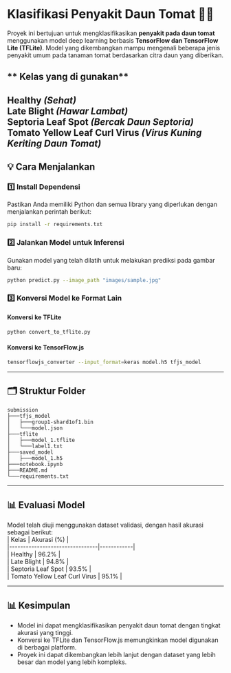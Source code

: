 # **Klasifikasi Penyakit Daun Tomat 🍅🌿**  

Proyek ini bertujuan untuk mengklasifikasikan **penyakit pada daun tomat** menggunakan model deep learning berbasis **TensorFlow dan TensorFlow Lite (TFLite)**. Model yang dikembangkan mampu mengenali beberapa jenis penyakit umum pada tanaman tomat berdasarkan citra daun yang diberikan.  

## ** Kelas yang di gunakan**  
 **Healthy** *(Sehat)*  
 **Late Blight** *(Hawar Lambat)*  
 **Septoria Leaf Spot** *(Bercak Daun Septoria)*  
 **Tomato Yellow Leaf Curl Virus** *(Virus Kuning Keriting Daun Tomat)*  
---

## **💡 Cara Menjalankan**  
### **1️⃣ Install Dependensi**  
Pastikan Anda memiliki Python dan semua library yang diperlukan dengan menjalankan perintah berikut:  
```bash  
pip install -r requirements.txt  
```  

### **2️⃣ Jalankan Model untuk Inferensi**  
Gunakan model yang telah dilatih untuk melakukan prediksi pada gambar baru:  
```bash  
python predict.py --image_path "images/sample.jpg"  
```  

### **3️⃣ Konversi Model ke Format Lain**  
#### **Konversi ke TFLite**  
```bash  
python convert_to_tflite.py  
```  
#### **Konversi ke TensorFlow.js**  
```bash  
tensorflowjs_converter --input_format=keras model.h5 tfjs_model  
```  

---

## **🗂 Struktur Folder**  
````  
submission  
├───tfjs_model  
│   ├───group1-shard1of1.bin  
│   └───model.json  
├───tflite  
│   ├───model_1.tflite  
│   └───label1.txt  
├───saved_model  
│   ├───model_1.h5   
├───notebook.ipynb  
├───README.md  
└───requirements.txt  
````  

---

## **📊 Evaluasi Model**  
Model telah diuji menggunakan dataset validasi, dengan hasil akurasi sebagai berikut:  
| Kelas                          | Akurasi (%) |  
|--------------------------------|------------|  
| Healthy                        | 96.2%      |  
| Late Blight                    | 94.8%      |  
| Septoria Leaf Spot             | 93.5%      |  
| Tomato Yellow Leaf Curl Virus  | 95.1%      |  

---

## **📊 Kesimpulan**  
- Model ini dapat mengklasifikasikan penyakit daun tomat dengan tingkat akurasi yang tinggi.  
- Konversi ke TFLite dan TensorFlow.js memungkinkan model digunakan di berbagai platform.  
- Proyek ini dapat dikembangkan lebih lanjut dengan dataset yang lebih besar dan model yang lebih kompleks.  


